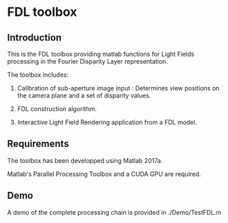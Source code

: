 # FDL toolbox

## Introduction

This is the FDL toolbox providing matlab functions for Light Fields processing in the Fourier Disparity Layer representation.

The toolbox includes:

1. Calibration of sub-aperture image input : Determines view positions on the camera plane and a set of disparity values.

2. FDL construction algorithm.

3. Interactive Light Field Rendering application from a FDL model.

## Requirements

The toolbox has been developped using Matlab 2017a.

Matlab's Parallel Processing Toolbox and a CUDA GPU are required.

## Demo

A demo of the complete processing chain is provided in ./Demo/TestFDL.m